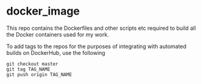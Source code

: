 # docker_image
This repo contains the Dockerfiles and other scripts etc required to build all the Docker containers used for my work.


To add tags to the repos for the purposes of integrating with automated builds
on DockerHub, use the following

```
git checkout master
git tag TAG_NAME
git push origin TAG_NAME
```